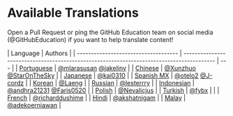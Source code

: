 # Available Translations

Open a Pull Request or ping the GitHub Education team on social media (@GitHubEducation) if you want to help translate content!

| Language                             | Authors                                                                                   |
| ------------------------------------ | ----------------------------------------------------------------------------------------- | --- |
| [Portuguese](https://bit.ly/3LI8kAc) | [@mlarasusan](https://github.com/mlarasusan) [@jakeliny](https://github.com/jakeliny)     |
| [Chinese](https://bit.ly/3kE3Ezc)    | [@Xunzhuo](https://github.com/Xunzhuo) [@StarOnTheSky](https://github.com/StarOnTheSky)   |
| [Japanese](https://bit.ly/38TCVfm)   | [@kai0310](https://github.com/kai0310)                                                    |
| [Spanish MX](https://bit.ly/3wqpwUz) | [@otelo2](https://github.com/otelo2) [@J-cordz](https://github.com/J-cordz)               |
| [Korean](https://bit.ly/3MS4owN)     | [@Laeng](https://github.com/Laeng)                                                        |
| [Russian](https://bit.ly/3w7d7EL)    | [@lesterrry](https://github.com/lesterrry)                                                |
| [Indonesian](https://bit.ly/3yeTRrI) | [@andhra21231](https://github.com/andhra21231) [@Faris0520](https://github.com/Faris0520) |
| [Polish](https://bit.ly/38c411k)     | [@Nevalicjus](https://github.com/Nevalicjus)                                              |
| [Turkish](./README.tr.md)            | [@fybx](https://github.com/fybx)                                                          |     |
| [French](./README.fr.md)             | [@richarddushime](https://github.com/richarddushime)                                      |
| [Hindi](./README.hi.md)              | [@akshatnigam](https://github.com/akshatnigam)                                            |
| [Malay](./README.may.md)             | [@adekoerniawan](https://github.com/adekoerniawan)                                        |
